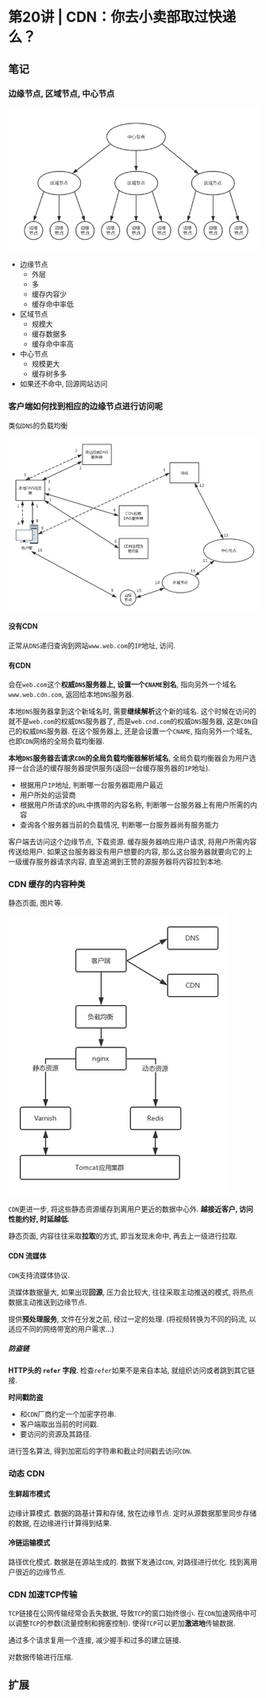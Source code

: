 # 第20讲 | CDN：你去小卖部取过快递么？

## 笔记

### 边缘节点, 区域节点, 中心节点

![](./img/20_01.jpg)

* 边缘节点
	* 外层
	* 多
	* 缓存内容少
	* 缓存命中率低
* 区域节点
	* 规模大
	* 缓存数据多
	* 缓存命中率高
* 中心节点
	* 规模更大
	* 缓存树多多
* 如果还不命中, 回源网站访问

### 客户端如何找到相应的边缘节点进行访问呢

类似`DNS`的负载均衡

![](./img/20_02.jpg)

#### 没有CDN

正常从`DNS`递归查询到网站`www.web.com`的`IP`地址, 访问.

#### 有CDN

会在`web.com`这个**权威`DNS`服务器上, 设置一个`CNAME`别名**, 指向另外一个域名`www.web.cdn.com`, 返回给本地`DNS`服务器.

本地`DNS`服务器拿到这个新域名时, 需要**继续解析**这个新的域名. 这个时候在访问的就不是`web.com`的权威`DNS`服务器了, 而是`web.cnd.com`的权威`DNS`服务器, 这是`CDN`自己的权威`DNS`服务器. 在这个服务器上, 还是会设置一个`CNAME`, 指向另外一个域名, 也即`CDN`网络的全局负载均衡器.

**本地`DNS`服务器去请求`CDN`的全局负载均衡器解析域名**, 全局负载均衡器会为用户选择一台合适的缓存服务器提供服务(返回一台缓存服务器的`IP`地址).

* 根据用户`IP`地址, 判断哪一台服务器距用户最近
* 用户所处的运营商
* 根据用户所请求的`URL`中携带的内容名称, 判断哪一台服务器上有用户所需的内容
* 查询各个服务器当前的负载情况, 判断哪一台服务器尚有服务能力

客户端去访问这个边缘节点, 下载资源. 缓存服务器响应用户请求, 将用户所需内容传送给用户. 如果这台服务器没有用户想要的内容, 那么这台服务器就要向它的上一级缓存服务器请求内容, 直至追溯到王赞的源服务器将内容拉到本地.

### CDN 缓存的内容种类

静态页面, 图片等.

![](./img/20_03.jpg)

`CDN`更进一步, 将这些静态资源缓存到离用户更近的数据中心外. **越接近客户, 访问性能约好, 时延越低**.

静态页面, 内容往往采取**拉取**的方式, 即当发现未命中, 再去上一级进行拉取.

#### CDN 流媒体

`CDN`支持流媒体协议.

流媒体数据量大, 如果出现**回源**, 压力会比较大, 往往采取主动推送的模式, 将热点数据主动推送到边缘节点.

提供**预处理服务**, 文件在分发之前, 经过一定的处理. (将视频转换为不同的码流, 以适应不同的网络带宽的用户需求...)

##### 防盗链

**HTTP头的 `refer` 字段**. 检查`refer`如果不是来自本站, 就组织访问或者跳到其它链接.

**时间戳防盗** 

* 和`CDN`厂商约定一个加密字符串. 
* 客户端取出当前的时间戳.
* 要访问的资源及其路径.

进行签名算法, 得到加密后的字符串和截止时间戳去访问`CDN`.

### 动态 CDN

#### 生鲜超市模式

边缘计算模式. 数据的路基计算和存储, 放在边缘节点. 定时从源数据那里同步存储的数据, 在边缘进行计算得到结果.

#### 冷链运输模式

路径优化模式. 数据是在源站生成的. 数据下发通过`CDN`, 对路径进行优化. 找到离用户很近的边缘节点.

### CDN 加速TCP传输

`TCP`链接在公网传输经常会丢失数据, 导致`TCP`的窗口始终很小. 在`CDN`加速网络中可以调整`TCP`的参数(流量控制和拥塞控制). 使得`TCP`可以更加**激进地**传输数据.

通过多个请求复用一个连接, 减少握手和过多的建立链接. 

对数据传输进行压缩.

## 扩展
